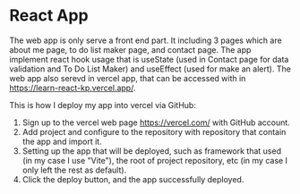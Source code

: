# React App

The web app is only serve a front end part. It including 3 pages which are about me page, to do list maker page, and contact page. The app implement react hook usage that is useState (used in Contact page for data validation and To Do List Maker) and useEffect (used for make an alert). The web app also serevd in vercel app, that can be accessed with in <https://learn-react-kp.vercel.app/>. 

This is how I deploy my app into vercel via GitHub:
1. Sign up to the vercel web page <https://vercel.com/> with GitHub account.
2. Add project and configure to the repository with repository that contain the app and import it.
3. Setting up the app that will be deployed, such as framework that used (in my case I use "Vite"), the root of project repository, etc (in my case I only left the rest as default).
4. Click the deploy button, and the app successfully deployed.
